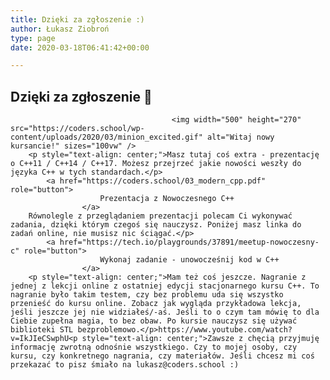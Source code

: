 ```yaml
---
title: Dzięki za zgłoszenie :)
author: Łukasz Ziobroń
type: page
date: 2020-03-18T06:41:42+00:00

---
```

## Dzięki za zgłoszenie 🥳

                                        <img width="500" height="270" src="https://coders.school/wp-content/uploads/2020/03/minion_excited.gif" alt="Witaj nowy kursancie!" sizes="100vw" />                                            
        <p style="text-align: center;">Masz tutaj coś extra - prezentację o C++11 / C++14 / C++17. Możesz przejrzeć jakie nowości weszły do języka C++ w tych standardach.</p>      
            <a href="https://coders.school/03_modern_cpp.pdf" role="button">
                        Prezentacja z Nowoczesnego C++
                    </a>
        Równolegle z przeglądaniem prezentacji polecam Ci wykonywać zadania, dzięki którym czegoś się nauczysz. Poniżej masz linka do zadań online, nie musisz nic ściągać.</p>     
            <a href="https://tech.io/playgrounds/37891/meetup-nowoczesny-c" role="button">
                        Wykonaj zadanie - unowocześnij kod w C++
                    </a>
        <p style="text-align: center;">Mam też coś jeszcze. Nagranie z jednej z lekcji online z ostatniej edycji stacjonarnego kursu C++. To nagranie było takim testem, czy bez problemu uda się wszystko przenieść do kursu online. Zobacz jak wygląda przykładowa lekcja, jeśli jeszcze jej nie widziałeś/-aś. Jeśli to o czym tam mówię to dla Ciebie zupełna magia, to bez obaw. Po kursie nauczysz się używać biblioteki STL bezproblemowo.</p>https://www.youtube.com/watch?v=IkJIeCSwphU<p style="text-align: center;">Zawsze z chęcią przyjmuję informację zwrotną odnośnie wszystkiego. Czy to mojej osoby, czy kursu, czy konkretnego nagrania, czy materiałów. Jeśli chcesz mi coś przekazać to pisz śmiało na lukasz@coders.school :)